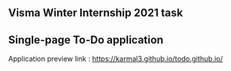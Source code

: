 ## Visma Winter Internship 2021 task
## Single-page To-Do application
Application preview link : https://karmal3.github.io/todo.github.io/
